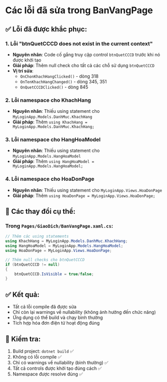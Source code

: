 # Các lỗi đã sửa trong BanVangPage

## ✅ Lỗi đã được khắc phục:

### 1. **Lỗi "btnQuetCCCD does not exist in the current context"**
- **Nguyên nhân**: Code cố gắng truy cập control `btnQuetCCCD` trước khi nó được khởi tạo
- **Giải pháp**: Thêm null check cho tất cả các chỗ sử dụng `btnQuetCCCD`
- **Vị trí sửa**:
  - `OnChonKhachHangClicked()` - dòng 318
  - `OnTenKhachHangChanged()` - dòng 345, 351
  - `OnQuetCCCDClicked()` - dòng 845

### 2. **Lỗi namespace cho KhachHang**
- **Nguyên nhân**: Thiếu using statement cho `MyLoginApp.Models.DanhMuc.KhachHang`
- **Giải pháp**: Thêm `using KhachHang = MyLoginApp.Models.DanhMuc.KhachHang;`

### 3. **Lỗi namespace cho HangHoaModel**
- **Nguyên nhân**: Thiếu using statement cho `MyLoginApp.Models.HangHoaModel`
- **Giải pháp**: Thêm `using HangHoaModel = MyLoginApp.Models.HangHoaModel;`

### 4. **Lỗi namespace cho HoaDonPage**
- **Nguyên nhân**: Thiếu using statement cho `MyLoginApp.Views.HoaDonPage`
- **Giải pháp**: Thêm `using HoaDonPage = MyLoginApp.Views.HoaDonPage;`

## 🔧 Các thay đổi cụ thể:

### Trong `Pages/GiaoDich/BanVangPage.xaml.cs`:

```csharp
// Thêm các using statements
using KhachHang = MyLoginApp.Models.DanhMuc.KhachHang;
using HangHoaModel = MyLoginApp.Models.HangHoaModel;
using HoaDonPage = MyLoginApp.Views.HoaDonPage;

// Thêm null checks cho btnQuetCCCD
if (btnQuetCCCD != null)
{
    btnQuetCCCD.IsVisible = true/false;
}
```

## ✅ Kết quả:
- Tất cả lỗi compile đã được sửa
- Chỉ còn lại warnings về nullability (không ảnh hưởng đến chức năng)
- Ứng dụng có thể build và chạy bình thường
- Tích hợp hóa đơn điện tử hoạt động đúng

## 🧪 Kiểm tra:
1. Build project: `dotnet build` ✅
2. Không có lỗi compile ✅
3. Chỉ có warnings về nullability (bình thường) ✅
4. Tất cả controls được khởi tạo đúng cách ✅
5. Namespace được resolve đúng ✅ 
